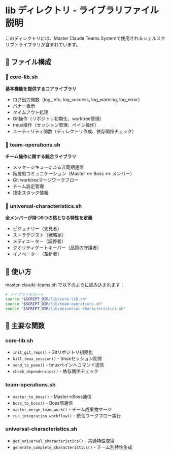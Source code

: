 # lib ディレクトリ - ライブラリファイル説明

このディレクトリには、Master Claude Teams Systemで使用されるシェルスクリプトライブラリが含まれています。

## 📁 ファイル構成

### 🔧 core-lib.sh
**基本機能を提供するコアライブラリ**
- ログ出力関数（log_info, log_success, log_warning, log_error）
- バナー表示
- タイムアウト処理
- Git操作（リポジトリ初期化、worktree管理）
- tmux操作（セッション管理、ペイン操作）
- ユーティリティ関数（ディレクトリ作成、依存関係チェック）

### 🤝 team-operations.sh
**チーム操作に関する統合ライブラリ**
- メッセージキューによる非同期通信
- 階層的コミュニケーション（Master ↔ Boss ↔ メンバー）
- Git worktreeマージワークフロー
- チーム設定管理
- 技術スタック情報

### 🌟 universal-characteristics.sh
**全メンバーが持つ5つの核となる特性を定義**
- ビジョナリー（先見者）
- ストラテジスト（戦略家）
- メディエーター（調停者）
- クオリティゲートキーパー（品質の守護者）
- イノベーター（革新者）

## 📝 使い方

master-claude-teams.sh で以下のように読み込まれます：

```bash
# ライブラリをロード
source "$SCRIPT_DIR/lib/core-lib.sh"
source "$SCRIPT_DIR/lib/team-operations.sh"
source "$SCRIPT_DIR/lib/universal-characteristics.sh"
```

## 🔄 主要な関数

### core-lib.sh
- `init_git_repo()` - Gitリポジトリ初期化
- `kill_tmux_session()` - tmuxセッション削除
- `send_to_pane()` - tmuxペインへコマンド送信
- `check_dependencies()` - 依存関係チェック

### team-operations.sh
- `master_to_boss()` - Master→Boss通信
- `boss_to_boss()` - Boss間通信
- `master_merge_team_work()` - チーム成果物マージ
- `run_integration_workflow()` - 統合ワークフロー実行

### universal-characteristics.sh
- `get_universal_characteristics()` - 共通特性取得
- `generate_complete_characteristics()` - チーム別特性生成